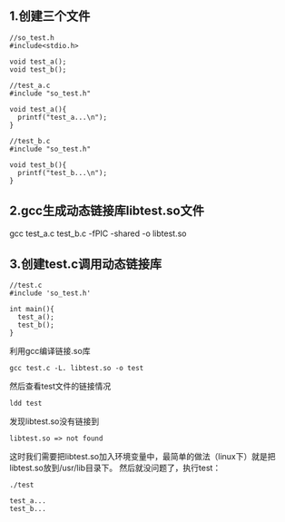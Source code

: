 ## 1.创建三个文件
```
//so_test.h
#include<stdio.h>

void test_a();
void test_b();

//test_a.c
#include "so_test.h"

void test_a(){
  printf("test_a...\n");
}

//test_b.c
#include "so_test.h"

void test_b(){
  printf("test_b...\n");
}
```
## 2.gcc生成动态链接库libtest.so文件
gcc test_a.c test_b.c -fPIC -shared -o libtest.so
## 3.创建test.c调用动态链接库
```
//test.c
#include 'so_test.h'

int main(){
  test_a();
  test_b();
}
```
利用gcc编译链接.so库
```
gcc test.c -L. libtest.so -o test
```
然后查看test文件的链接情况
```
ldd test
```
发现libtest.so没有链接到
```
libtest.so => not found
```
这时我们需要把libtest.so加入环境变量中，最简单的做法（linux下）就是把libtest.so放到/usr/lib目录下。
然后就没问题了，执行test：
```
./test

test_a...
test_b...
```
